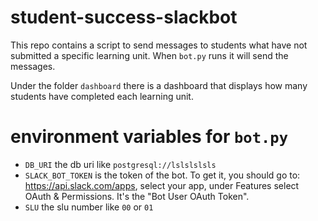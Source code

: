 # student-success-slackbot

This repo contains a script to send messages to students what have not submitted a specific learning unit. When `bot.py` runs it will send the messages.

Under the folder `dashboard` there is a dashboard that displays how many students have completed each learning unit.

# environment variables for `bot.py`

* `DB_URI` the db uri like `postgresql://lslslslsls`
* `SLACK_BOT_TOKEN` is the token of the bot. To get it, you should go to: https://api.slack.com/apps, select your app, under Features select OAuth & Permissions. It's the "Bot User OAuth Token".
* `SLU` the slu number like `00` or `01`

